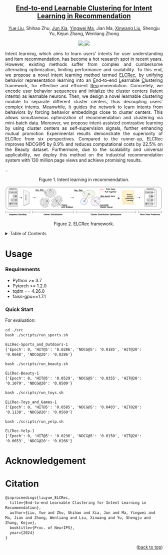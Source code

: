 <div align="center">
<h2><a href="https://arxiv.org/pdf/2410.02832">End-to-end Learnable Clustering for Intent Learning in Recommendation</a></h2>

[Yue Liu](https://yueliu1999.github.io/), Shihao Zhu, [Jun Xia](https://junxia97.github.io/), [Yingwei Ma](https://yingweima2022.github.io/), Jian Ma, [Xinwang Liu](https://xinwangliu.github.io/), Shengju Yu, Kejun Zhang, Wenliang Zhong


<p align="center">  <a href="https://pytorch.org/" alt="PyTorch">
<img src="https://img.shields.io/badge/PyTorch-%23EE4C2C.svg?e&logo=PyTorch&logoColor=white" />  </a> <a href="https://icml.cc/Conferences/2023" alt="Conference"> <img src="https://img.shields.io/badge/NeurIPS'24-brightgreen" /> </a>
</p>


</div>

<p align = "justify">
Intent learning, which aims to learn users' intents for user understanding and item recommendation, has become a hot research spot in recent years. However, existing methods suffer from complex and cumbersome alternating optimization, limiting performance and scalability. To this end, we propose a novel intent learning method termed <u>ELCRec</u>, by unifying behavior representation learning into an <u>E</u>nd-to-end <u>L</u>earnable <u>C</u>lustering framework, for effective and efficient <u>Rec</u>ommendation. Concretely, we encode user behavior sequences and initialize the cluster centers (latent intents) as learnable neurons. Then, we design a novel learnable clustering module to separate different cluster centers, thus decoupling users' complex intents. Meanwhile, it guides the network to learn intents from behaviors by forcing behavior embeddings close to cluster centers. This allows simultaneous optimization of recommendation and clustering via mini-batch data. Moreover, we propose intent-assisted contrastive learning by using cluster centers as self-supervision signals, further enhancing mutual promotion Experimental results demonstrate the superiority of ELCRec from six perspectives. Compared to the runner-up, ELCRec improves NDCG@5 by 8.9% and reduces computational costs by 22.5% on the Beauty dataset. Furthermore, due to the scalability and universal applicability, we deploy this method on the industrial recommendation system with 130 million page views and achieve promising results.
</p>

<img src="./assets/intent_learning.png" alt="radar_plot" style="zoom:1%;" />
<p align="center">
Figure 1. Intent learning in recommendation.
</p>

<img src="./assets/elcrec.png" alt="radar_plot" style="zoom:61%;" />
<p align="center">
Figure 2. ELCRec framework.
</p>

<details>
  <summary>Table of Contents</summary>
  <ol>
    <li><a href="#Usage">Usage</a></li>
    <li><a href="#acknowledgement">Acknowledgement</a></li>
    <li><a href="#citation">Citation</a></li>
  </ol>
</details>


# Usage



### Requirements

- Python >= 3.7
- Pytorch >= 1.2.0
- tqdm == 4.26.0
- faiss-gpu==1.7.1



### Quick Start

For evaluation:
```
cd ./src
bash ./scripts/run_sports.sh
```

```
ELCRec-Sports_and_Outdoors-1
{'Epoch': 0, 'HIT@5': '0.0286', 'NDCG@5': '0.0185', 'HIT@20': '0.0648', 'NDCG@20': '0.0286'}
```



```
bash ./scripts/run_beauty.sh
```

```
ELCRec-Beauty-1
{'Epoch': 0, 'HIT@5': '0.0529', 'NDCG@5': '0.0355', 'HIT@20': '0.1079', 'NDCG@20': '0.0509'}
```



```
bash ./scripts/run_toys.sh
```

```
ELCRec-Toys_and_Games-1
{'Epoch': 0, 'HIT@5': '0.0585', 'NDCG@5': '0.0403', 'HIT@20': '0.1138', 'NDCG@20': '0.0560'}
```



```
bash ./scripts/run_yelp.sh
```

```
ELCRec-Yelp-1
{'Epoch': 0, 'HIT@5': '0.0236', 'NDCG@5': '0.0150', 'HIT@20': '0.0653', 'NDCG@20': '0.0266'}
```



# Acknowledgement

# Citation

```
@inproceedings{liuyue_ELCRec,
  title={End-to-end Learnable Clustering for Intent Learning in Recommendation},
  author={Liu, Yue and Zhu, Shihao and Xia, Jun and Ma, Yingwei and Ma, Jian and Zhong, Wenliang and Liu, Xinwang and Yu, Shengju and Zhang, Kejun},
  booktitle={Proc. of NeurIPS},
  year={2024}
}
```

<p align="right">(<a href="#top">back to top</a>)</p>